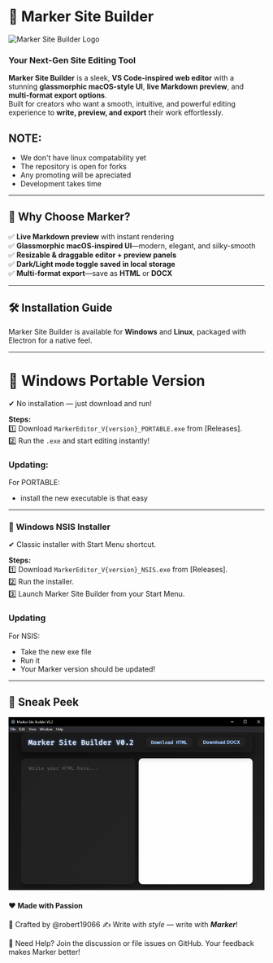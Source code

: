 
# 🚀 Marker Site Builder  
![Marker Site Builder Logo](./images/Marker.ico)  

### **Your Next-Gen Site Editing Tool**  

**Marker Site Builder** is a sleek, **VS Code-inspired web editor** with a stunning **glassmorphic macOS-style UI**, **live Markdown preview**, and **multi-format export options**.  
Built for creators who want a smooth, intuitive, and powerful editing experience to **write, preview, and export** their work effortlessly.  
## NOTE:
- We don't have linux compatability yet
- The repository is open for forks
- Any promoting will be apreciated
- Development takes time

---

## 🌟 **Why Choose Marker?**  
✅ **Live Markdown preview** with instant rendering  
✅ **Glassmorphic macOS-inspired UI**—modern, elegant, and silky-smooth  
✅ **Resizable & draggable editor + preview panels**  
✅ **Dark/Light mode toggle saved in local storage**  
✅ **Multi-format export**—save as **HTML** or **DOCX**  

---

## 🛠️ **Installation Guide**  
Marker Site Builder is available for **Windows** and **Linux**, packaged with Electron for a native feel.

---

# 🔹 **Windows Portable Version**  
✔ No installation — just download and run!  

**Steps:**  
1️⃣ Download `MarkerEditor_V{version}_PORTABLE.exe` from [Releases].  
2️⃣ Run the `.exe` and start editing instantly!  

### Updating:
For PORTABLE:
- install the new executable is that easy

---

### 🔹 **Windows NSIS Installer**  
✔ Classic installer with Start Menu shortcut.  

**Steps:**  
1️⃣ Download `MarkerEditor_V{version}_NSIS.exe` from [Releases].  
2️⃣ Run the installer.  
3️⃣ Launch Marker Site Builder from your Start Menu. 

### Updating
For NSIS:
- Take the new exe file
- Run it
- Your Marker version should be updated!

---


## 📸 Sneak Peek
![photo](./images/Capture.png)



#### ❤️ Made with Passion
🔹 Crafted by @robert19066
✍ Write with _style_ — write with _**Marker**_!

📢 Need Help?
Join the discussion or file issues on GitHub.
Your feedback makes Marker better!

